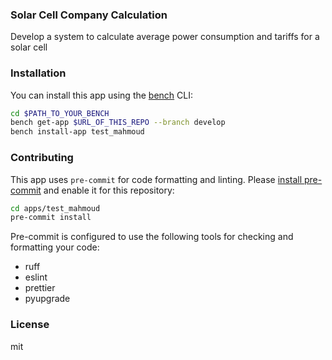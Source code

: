 ### Solar Cell Company Calculation

Develop a system to calculate average power consumption and tariffs for a solar cell

### Installation

You can install this app using the [bench](https://github.com/frappe/bench) CLI:

```bash
cd $PATH_TO_YOUR_BENCH
bench get-app $URL_OF_THIS_REPO --branch develop
bench install-app test_mahmoud
```

### Contributing

This app uses `pre-commit` for code formatting and linting. Please [install pre-commit](https://pre-commit.com/#installation) and enable it for this repository:

```bash
cd apps/test_mahmoud
pre-commit install
```

Pre-commit is configured to use the following tools for checking and formatting your code:

- ruff
- eslint
- prettier
- pyupgrade

### License

mit
